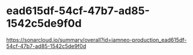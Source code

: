 # ead615df-54cf-47b7-ad85-1542c5de9f0d
https://sonarcloud.io/summary/overall?id=iamneo-production_ead615df-54cf-47b7-ad85-1542c5de9f0d
